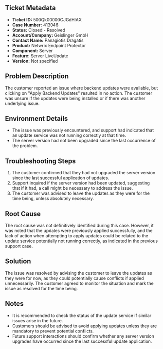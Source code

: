 ## Ticket Metadata
- **Ticket ID:** 500Qk00000CJGdHIAX
- **Case Number:** 413046
- **Status:** Closed - Resolved
- **Account/Company:** Geislinger GmbH
- **Contact Name:** Panagiotis Dragatis
- **Product:** Netwrix Endpoint Protector
- **Component:** Server
- **Feature:** Server LiveUpdate
- **Version:** Not specified

## Problem Description
The customer reported an issue where backend updates were available, but clicking on "Apply Backend Updates" resulted in no action. The customer was unsure if the updates were being installed or if there was another underlying issue.

## Environment Details
- The issue was previously encountered, and support had indicated that an update service was not running correctly at that time.
- The server version had not been upgraded since the last occurrence of the problem.

## Troubleshooting Steps
1. The customer confirmed that they had not upgraded the server version since the last successful application of updates.
2. Support inquired if the server version had been updated, suggesting that if it had, a call might be necessary to address the issue.
3. The customer was advised to leave the updates as they were for the time being, unless absolutely necessary.

## Root Cause
The root cause was not definitively identified during this case. However, it was noted that the updates were previously applied successfully, and the lack of action when attempting to apply updates could be related to the update service potentially not running correctly, as indicated in the previous support case.

## Solution
The issue was resolved by advising the customer to leave the updates as they were for now, as they could potentially cause conflicts if applied unnecessarily. The customer agreed to monitor the situation and mark the issue as resolved for the time being.

## Notes
- It is recommended to check the status of the update service if similar issues arise in the future.
- Customers should be advised to avoid applying updates unless they are mandatory to prevent potential conflicts.
- Future support interactions should confirm whether any server version upgrades have occurred since the last successful update application.